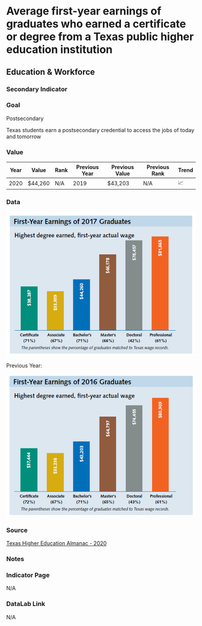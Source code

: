 # Average first-year earnings of graduates who earned a certificate or degree from a Texas public higher education institution

## Education & Workforce 

### Secondary Indicator

### **Goal**

Postsecondary

Texas students earn a postsecondary credential to access the jobs of today and tomorrow


### Value

| Year |  Value      | Rank     | Previous Year   | Previous Value | Previous Rank | Trend | 
| ----------- | ----------- | ----------- | ----------- | ----------- | ----------- | -----------|
|    2020     | $44,260       | N/A         |    2019     |    $43,203    | N/A         | 📈     | 

### **Data**
![First Year Earnings](./earnings_2017_grads.PNG)

Previous Year:

![First Year Earnings](./earnings_2016_grads.PNG)

### **Source**

[Texas Higher Education Almanac - 2020](http://reportcenter.highered.texas.gov/agency-publication/almanac/2020-texas-public-higher-education-almanac/)

### **Notes**


### Indicator Page

N/A


### DataLab Link

N/A